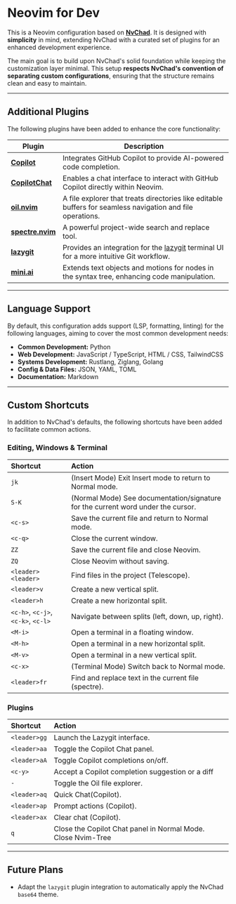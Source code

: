 # Neovim for Dev

This is a Neovim configuration based on **[NvChad](https://nvchad.com/)**. It is designed with **simplicity** in mind, extending NvChad with a curated set of plugins for an enhanced development experience.

The main goal is to build upon NvChad's solid foundation while keeping the customization layer minimal. This setup **respects NvChad's convention of separating custom configurations**, ensuring that the structure remains clean and easy to maintain.

---

## Additional Plugins

The following plugins have been added to enhance the core functionality:

| Plugin | Description |
|---|---|
| **[Copilot](https://github.com/github/copilot.vim)** | Integrates GitHub Copilot to provide AI-powered code completion. |
| **[CopilotChat](https://github.com/CopilotC-Nvim/CopilotChat.nvim)** | Enables a chat interface to interact with GitHub Copilot directly within Neovim. |
| **[oil.nvim](https://github.com/stevearc/oil.nvim)** | A file explorer that treats directories like editable buffers for seamless navigation and file operations. |
| **[spectre.nvim](https://github.com/nvim-pack/nvim-spectre)** | A powerful project-wide search and replace tool. |
| **[lazygit](https://github.com/folke/snacks.nvim/blob/main/docs/lazygit.md)** | Provides an integration for the [lazygit](https://github.com/jesseduffield/lazygit) terminal UI for a more intuitive Git workflow. |
| **[mini.ai](https://github.com/echasnovski/mini.ai)** | Extends text objects and motions for nodes in the syntax tree, enhancing code manipulation. |

---

## Language Support

By default, this configuration adds support (LSP, formatting, linting) for the following languages, aiming to cover the most common development needs:

- **Common Development:** Python
- **Web Development:** JavaScript / TypeScript, HTML / CSS, TailwindCSS
- **Systems Development:** Rustlang, Ziglang, Golang
- **Config & Data Files:** JSON, YAML, TOML
- **Documentation:** Markdown

---

## Custom Shortcuts

In addition to NvChad's defaults, the following shortcuts have been added to facilitate common actions.

### Editing, Windows & Terminal

| Shortcut | Action |
| :--- | :--- |
| `jk` | (Insert Mode) Exit Insert mode to return to Normal mode. |
| `S-K` | (Normal Mode) See documentation/signature for the current word under the cursor. |
| `<c-s>` | Save the current file and return to Normal mode. |
| `<c-q>` | Close the current window. |
| `ZZ` | Save the current file and close Neovim. |
| `ZQ` | Close Neovim without saving. |
| `<leader><leader>` | Find files in the project (Telescope). |
| `<leader>v` | Create a new vertical split. |
| `<leader>h` | Create a new horizontal split. |
| `<c-h>`, `<c-j>`, `<c-k>`, `<c-l>` | Navigate between splits (left, down, up, right). |
| `<M-i>` | Open a terminal in a floating window. |
| `<M-h>` | Open a terminal in a new horizontal split. |
| `<M-v>` | Open a terminal in a new vertical split. |
| `<c-x>` | (Terminal Mode) Switch back to Normal mode. |
| `<leader>fr` | Find and replace text in the current file (spectre). |

### Plugins

| Shortcut | Action |
| :--- | :--- |
| `<leader>gg` | Launch the Lazygit interface. |
| `<leader>aa` | Toggle the Copilot Chat panel. |
| `<leader>aA` | Toggle Copilot completions on/off. |
| `<c-y>` | Accept a Copilot completion suggestion or a diff |
| `-` | Toggle the Oil file explorer. |
| `<leader>aq` | Quick Chat(Copilot). |
| `<leader>ap` | Prompt actions (Copilot). |
| `<leader>ax` | Clear chat (Copilot). |
| `q` | Close the Copilot Chat panel in Normal Mode. Close Nvim-Tree |

---

## Future Plans

- Adapt the `lazygit` plugin integration to automatically apply the NvChad `base64` theme.
